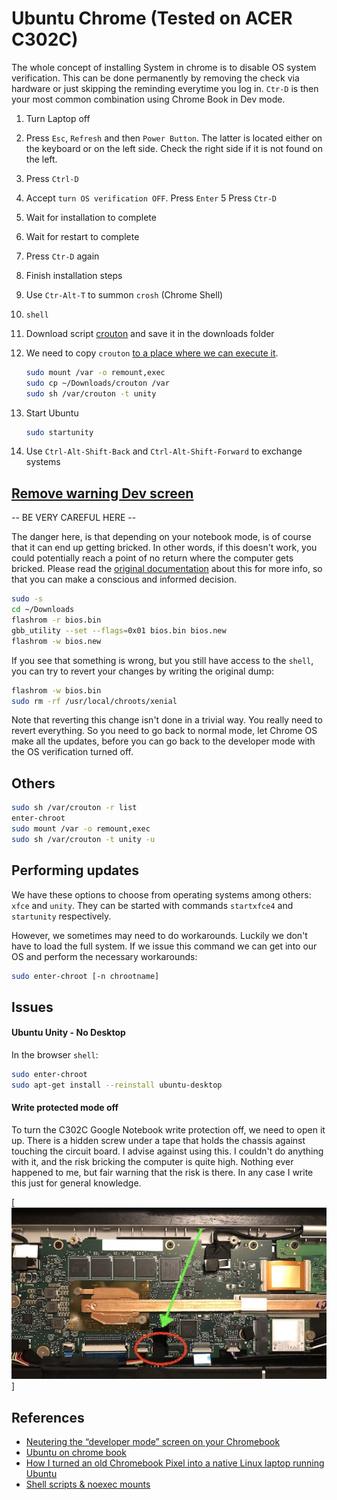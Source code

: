 # Ubuntu Chrome (Tested on ACER C302C)

The whole concept of installing System in chrome is to disable OS system verification.
This can be done permanently by removing the check via hardware or just skipping the reminding everytime you log in. `Ctr-D` is then your most common combination using Chrome Book in Dev mode.

1. Turn Laptop off
2. Press `Esc`, `Refresh` and then `Power Button`. The latter is located either on the keyboard or on the left side. Check the right side if it is not found on the left.
3. Press `Ctrl-D`
4. Accept `turn OS verification OFF`. Press `Enter`
5  Press `Ctr-D`
6. Wait for installation to complete
7. Wait for restart to complete
8. Press `Ctr-D` again
9. Finish installation steps
10. Use `Ctr-Alt-T` to summon `crosh` (Chrome Shell)
11. `shell`
12. Download script [crouton](https://goo.gl/fd3zc) and save it in the downloads folder
13. We need to copy `crouton` [to a place where we can execute it](https://chromium.googlesource.com/chromiumos/docs/+/master/security/noexec_shell_scripts.md).

	```bash
	sudo mount /var -o remount,exec
	sudo cp ~/Downloads/crouton /var
	sudo sh /var/crouton -t unity
	```

14. Start Ubuntu

	```bash
	sudo startunity
	```

15. Use `Ctrl-Alt-Shift-Back` and `Ctrl-Alt-Shift-Forward` to exchange systems

## [Remove warning Dev screen](https://gist.github.com/CoolOppo/183f42eef4e5cab328d7)

-- BE VERY CAREFUL HERE --

The danger here, is that depending on your notebook mode, is of course that it can end up getting bricked.
In other words, if this doesn't work, you could potentially reach a point of no return where the computer gets bricked.
Please read the [original documentation](https://gist.github.com/CoolOppo/183f42eef4e5cab328d7) about this for more info, so that you can make a conscious and informed decision.

```bash
sudo -s
cd ~/Downloads
flashrom -r bios.bin
gbb_utility --set --flags=0x01 bios.bin bios.new
flashrom -w bios.new
```

If you see that something is wrong, but you still have access to the `shell`, you can try to revert your changes by writing the original dump:

```bash
flashrom -w bios.bin
sudo rm -rf /usr/local/chroots/xenial
```

Note that reverting this change isn't done in a trivial way. You really need to revert everything. So you need to go back to normal mode, let Chrome OS make all the updates, before you can go back to the developer mode with the OS verification turned off.

## Others

```bash
sudo sh /var/crouton -r list
enter-chroot
sudo mount /var -o remount,exec
sudo sh /var/crouton -t unity -u
```

## Performing updates

We have these options to choose from operating systems among others: `xfce` and `unity`. They can be started with commands `startxfce4` and `startunity` respectively.

However, we sometimes may need to do workarounds. Luckily we don't have to load the full system.
If we issue this command we can get into our OS and perform the necessary workarounds:

```bash
sudo enter-chroot [-n chrootname]
```

## Issues

#### Ubuntu Unity - No Desktop

In the browser `shell`:

```bash
sudo enter-chroot
sudo apt-get install --reinstall ubuntu-desktop
```

#### Write protected mode off

To turn the C302C Google Notebook write protection off, we need to open it up. There is a hidden screw under a tape that holds the chassis against touching the circuit board.
I advise against using this. I couldn't do anything with it, and the risk bricking the computer is quite high. Nothing ever happened to me, but fair warning that the risk is there.
In any case I write this just for general knowledge.

[![alt text](https://raw.githubusercontent.com/jesperancinha/jeorg-cloud-test-drives/main/docs/system/ubuntu-chrome/C302C.jpg "Asus Chromebook C302C")]

## References

-   [Neutering the “developer mode” screen on your Chromebook](https://gist.github.com/CoolOppo/183f42eef4e5cab328d7)
-   [Ubuntu on chrome book](https://ubuntu.com/tutorials/install-ubuntu-on-chromebook#1-overview)
-   [How I turned an old Chromebook Pixel into a native Linux laptop running Ubuntu](https://www.aboutchromebooks.com/news/how-to-turn-an-old-chromebook-pixel-into-native-linux-ubuntu-laptop/)
-   [Shell scripts & noexec mounts](https://chromium.googlesource.com/chromiumos/docs/+/master/security/noexec_shell_scripts.md)
